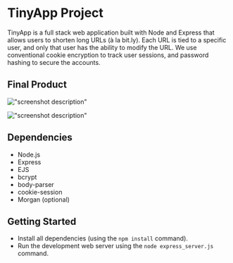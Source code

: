 # TinyApp Project

TinyApp is a full stack web application built with Node and Express that allows users to shorten long URLs (à la bit.ly). Each URL is tied to a specific user, and only that user has the ability to modify the URL. We use conventional cookie encryption to track user sessions, and password hashing to secure the accounts. 

## Final Product

!["screenshot description"](#)

!["screenshot description"](#)

## Dependencies

- Node.js
- Express
- EJS
- bcrypt
- body-parser
- cookie-session
- Morgan (optional)

## Getting Started

- Install all dependencies (using the `npm install` command).
- Run the development web server using the `node express_server.js` command.